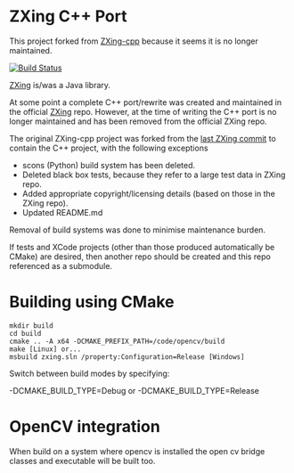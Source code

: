 # ZXing C++ Port

This project forked from [ZXing-cpp](https://github.com/glassechidna/zxing-cpp) because it seems it is no longer maintained.

[![Build Status](https://travis-ci.org/glassechidna/zxing-cpp.svg?branch=master)](https://travis-ci.org/glassechidna/zxing-cpp)

[ZXing](https://github.com/zxing/zxing) is/was a Java library.

At some point a complete C++ port/rewrite was created and maintained in the official [ZXing](https://github.com/zxing/zxing) repo. However, at the time of writing the C++ port is no longer maintained and has been removed from the official ZXing repo.

The original ZXing-cpp project was forked from the [last ZXing commit](https://github.com/zxing/zxing/commit/00f6340) to contain the C++ project, with the following exceptions

 * scons (Python) build system has been deleted.
 * Deleted black box tests, because they refer to a large test data in ZXing repo.
 * Added appropriate copyright/licensing details (based on those in the ZXing repo).
 * Updated README.md

Removal of build systems was done to minimise maintenance burden.

If tests and XCode projects (other than those produced automatically be CMake) are desired, then another repo should be created and this repo referenced as a submodule. 

# Building using CMake

    mkdir build
    cd build
	cmake .. -A x64 -DCMAKE_PREFIX_PATH=/code/opencv/build  
    make [Linux] or...
	msbuild zxing.sln /property:Configuration=Release [Windows]
  
Switch between build modes by specifying:

  -DCMAKE_BUILD_TYPE=Debug or
  -DCMAKE_BUILD_TYPE=Release

# OpenCV integration

When build on a system where opencv is installed the open cv bridge classes and executable will be built too.

